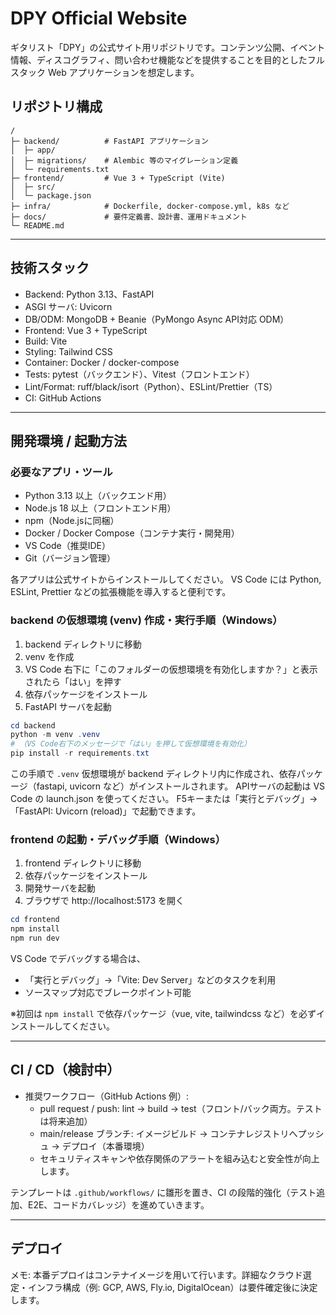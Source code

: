 # DPY Official Website

ギタリスト「DPY」の公式サイト用リポジトリです。コンテンツ公開、イベント情報、ディスコグラフィ、問い合わせ機能などを提供することを目的としたフルスタック Web アプリケーションを想定します。

## リポジトリ構成

```
/
├─ backend/          # FastAPI アプリケーション
│  ├─ app/
│  ├─ migrations/    # Alembic 等のマイグレーション定義
│  └─ requirements.txt
├─ frontend/         # Vue 3 + TypeScript (Vite)
│  ├─ src/
│  └─ package.json
├─ infra/            # Dockerfile, docker-compose.yml, k8s など
├─ docs/             # 要件定義書、設計書、運用ドキュメント
└─ README.md
```

---

## 技術スタック

- Backend: Python 3.13、FastAPI
- ASGI サーバ: Uvicorn
- DB/ODM: MongoDB + Beanie（PyMongo Async API対応 ODM）
- Frontend: Vue 3 + TypeScript
- Build: Vite
- Styling: Tailwind CSS
- Container: Docker / docker-compose
- Tests: pytest（バックエンド）、Vitest（フロントエンド）
- Lint/Format: ruff/black/isort（Python）、ESLint/Prettier（TS）
- CI: GitHub Actions

---

## 開発環境 / 起動方法

### 必要なアプリ・ツール

- Python 3.13 以上（バックエンド用）
- Node.js 18 以上（フロントエンド用）
- npm（Node.jsに同梱）
- Docker / Docker Compose（コンテナ実行・開発用）
- VS Code（推奨IDE）
- Git（バージョン管理）

各アプリは公式サイトからインストールしてください。
VS Code には Python, ESLint, Prettier などの拡張機能を導入すると便利です。

### backend の仮想環境 (venv) 作成・実行手順（Windows）

1. backend ディレクトリに移動
2. venv を作成
3. VS Code 右下に「このフォルダーの仮想環境を有効化しますか？」と表示されたら「はい」を押す
4. 依存パッケージをインストール
5. FastAPI サーバを起動

```powershell
cd backend
python -m venv .venv
# （VS Code右下のメッセージで「はい」を押して仮想環境を有効化）
pip install -r requirements.txt
```

この手順で `.venv` 仮想環境が backend ディレクトリ内に作成され、依存パッケージ（fastapi, uvicorn など）がインストールされます。
APIサーバの起動は VS Code の launch.json を使ってください。
F5キーまたは「実行とデバッグ」→「FastAPI: Uvicorn (reload)」で起動できます。


### frontend の起動・デバッグ手順（Windows）

1. frontend ディレクトリに移動
2. 依存パッケージをインストール
3. 開発サーバを起動
4. ブラウザで http://localhost:5173 を開く

```powershell
cd frontend
npm install
npm run dev
```

VS Code でデバッグする場合は、
- 「実行とデバッグ」→「Vite: Dev Server」などのタスクを利用
- ソースマップ対応でブレークポイント可能

※初回は `npm install` で依存パッケージ（vue, vite, tailwindcss など）を必ずインストールしてください。

---

## CI / CD（検討中）

- 推奨ワークフロー（GitHub Actions 例）:
  - pull request / push: lint → build → test（フロント/バック両方。テストは将来追加）
  - main/release ブランチ: イメージビルド → コンテナレジストリへプッシュ → デプロイ（本番環境）
  - セキュリティスキャンや依存関係のアラートを組み込むと安全性が向上します。

テンプレートは `.github/workflows/` に雛形を置き、CI の段階的強化（テスト追加、E2E、コードカバレッジ）を進めていきます。

---

## デプロイ

メモ: 本番デプロイはコンテナイメージを用いて行います。詳細なクラウド選定・インフラ構成（例: GCP, AWS, Fly.io, DigitalOcean）は要件確定後に決定します。
